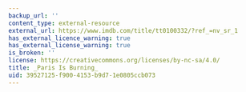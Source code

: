 ```yaml
---
backup_url: ''
content_type: external-resource
external_url: https://www.imdb.com/title/tt0100332/?ref_=nv_sr_1
has_external_licence_warning: true
has_external_license_warning: true
is_broken: ''
license: https://creativecommons.org/licenses/by-nc-sa/4.0/
title: _Paris Is Burning_
uid: 39527125-f900-4153-b9d7-1e0805ccb073
---
```

